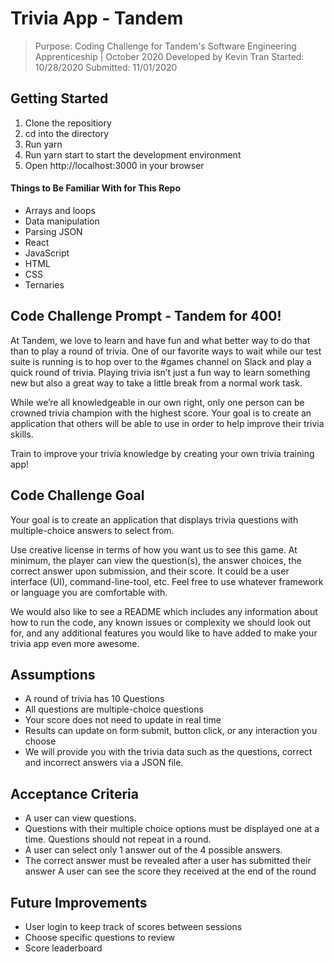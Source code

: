 # Trivia App - Tandem
> Purpose: Coding Challenge for Tandem's Software Engineering Apprenticeship | October 2020
> Developed by Kevin Tran
> Started: 10/28/2020
> Submitted: 11/01/2020

## Getting Started
1. Clone the repositiory
2. cd into the directory
3. Run yarn
4. Run yarn start to start the development environment
5. Open http://localhost:3000 in your browser

#### Things to Be Familiar With for This Repo
* Arrays and loops 
* Data manipulation 
* Parsing JSON
* React
* JavaScript
* HTML
* CSS
* Ternaries

## Code Challenge Prompt - Tandem for 400!
At Tandem, we love to learn and have fun and what better way to do that than to play a round of trivia. One of our favorite ways to wait while our test suite is running is to hop over to the #games channel on Slack and play a quick round of trivia. Playing trivia isn’t just a fun way to learn something new but also a great way to take a little break from a normal work task.

While we’re all knowledgeable in our own right, only one person can be crowned trivia champion with the highest score. Your goal is to create an application that others will be able to use in order to help improve their trivia skills.

Train to improve your trivia knowledge by creating your own trivia training app!

## Code Challenge Goal
Your goal is to create an application that displays trivia questions with multiple-choice answers to select from.

Use creative license in terms of how you want us to see this game. At minimum, the player can view the question(s), the answer choices, the correct answer upon submission, and their score. It could be a user interface (UI), command-line-tool, etc. Feel free to use whatever framework or language you are comfortable with.

We would also like to see a README which includes any information about how to run the code, any known issues or complexity we should look out for, and any additional features you would like to have added to make your trivia app even more awesome.

## Assumptions
* A round of trivia has 10 Questions
* All questions are multiple-choice questions
* Your score does not need to update in real time
* Results can update on form submit, button click, or any interaction you choose
* We will provide you with the trivia data such as the questions, correct and incorrect answers via a JSON file.

## Acceptance Criteria
* A user can view questions.
* Questions with their multiple choice options must be displayed one at a time. Questions should not repeat in a round.
* A user can select only 1 answer out of the 4 possible answers.
* The correct answer must be revealed after a user has submitted their answer A user can see the score they received at the end of the round

## Future Improvements
* User login to keep track of scores between sessions
* Choose specific questions to review
* Score leaderboard

